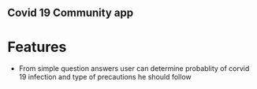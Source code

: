 ## Covid 19 Community app

# Features
- From simple question answers user can determine probablity of corvid 19 infection and type of precautions he should follow